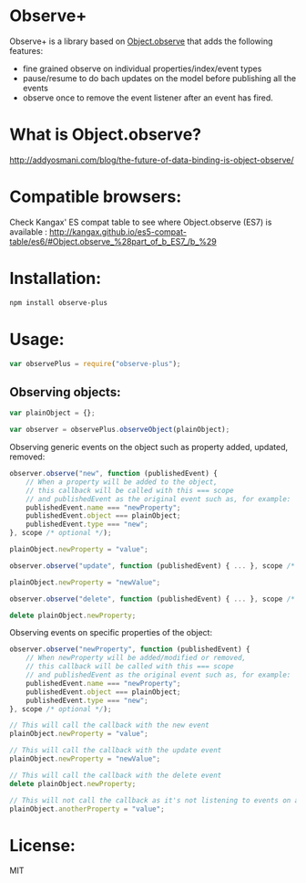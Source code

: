 Observe+
===========

Observe+ is a library based on [Object.observe](http://wiki.ecmascript.org/doku.php?id=harmony:observe) that adds the following features:

- fine grained observe on individual properties/index/event types
- pause/resume to do bach updates on the model before publishing all the events
- observe once to remove the event listener after an event has fired.

What is Object.observe?
========================

http://addyosmani.com/blog/the-future-of-data-binding-is-object-observe/

Compatible browsers:
====================

Check Kangax' ES compat table to see where Object.observe (ES7) is available : http://kangax.github.io/es5-compat-table/es6/#Object.observe_%28part_of_b_ES7_/b_%29

Installation:
=============

```bash
npm install observe-plus
```

Usage:
=====

```js
var observePlus = require("observe-plus");
```

Observing objects:
------------------

```js
var plainObject = {};

var observer = observePlus.observeObject(plainObject);
```

Observing generic events on the object such as property added, updated, removed:

```js
observer.observe("new", function (publishedEvent) {
	// When a property will be added to the object,
	// this callback will be called with this === scope
	// and publishedEvent as the original event such as, for example:
	publishedEvent.name === "newProperty";
	publishedEvent.object === plainObject;
	publishedEvent.type === "new";
}, scope /* optional */);

plainObject.newProperty = "value";

observer.observe("update", function (publishedEvent) { ... }, scope /* optional */);

plainObject.newProperty = "newValue";

observer.observe("delete", function (publishedEvent) { ... }, scope /* optional */);

delete plainObject.newProperty;
```

Observing events on specific properties of the object:

```js
observer.observe("newProperty", function (publishedEvent) {
	// When newProperty will be added/modified or removed,
	// this callback will be called with this === scope
	// and publishedEvent as the original event such as, for example:
	publishedEvent.name === "newProperty";
	publishedEvent.object === plainObject;
	publishedEvent.type === "new";
}, scope /* optional */);

// This will call the callback with the new event
plainObject.newProperty = "value";

// This will call the callback with the update event
plainObject.newProperty = "newValue";

// This will call the callback with the delete event
delete plainObject.newProperty;

// This will not call the callback as it's not listening to events on anotherProperty
plainObject.anotherProperty = "value";
```

License:
========

MIT